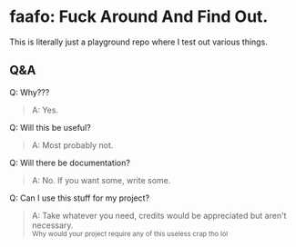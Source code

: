 # faafo: Fuck Around And Find Out.
This is literally just a playground repo where I test out various things.

## Q&A
Q: Why???
> A: Yes.

Q: Will this be useful?
> A: Most probably not.

Q: Will there be documentation?
> A: No. If you want some, write some.

Q: Can I use this stuff for my project?
> A: Take whatever you need, credits would be appreciated but aren't necessary.<br><sub>Why would your project require any of this useless crap tho lol</sub>